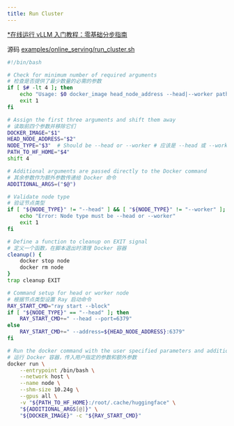 ```yaml
---
title: Run Cluster
---
```


[\*在线运行 vLLM 入门教程：零基础分步指南](https://openbayes.com/console/public/tutorials/rXxb5fZFr29?utm_source=vLLM-CNdoc&utm_medium=vLLM-CNdoc-V1&utm_campaign=vLLM-CNdoc-V1-25ap)

源码 [examples/online_serving/run_cluster.sh](https://github.com/vllm-project/vllm/blob/main/examples/online_serving/run_cluster.sh)

```bash
#!/bin/bash

# Check for minimum number of required arguments
# 检查是否提供了最少数量的必需的参数
if [ $# -lt 4 ]; then
    echo "Usage: $0 docker_image head_node_address --head|--worker path_to_hf_home [additional_args...]"
    exit 1
fi

# Assign the first three arguments and shift them away
# 读取前四个参数并移除它们
DOCKER_IMAGE="$1"
HEAD_NODE_ADDRESS="$2"
NODE_TYPE="$3"  # Should be --head or --worker # 应该是 --head 或 --worker
PATH_TO_HF_HOME="$4"
shift 4

# Additional arguments are passed directly to the Docker command
# 其余参数作为额外参数传递给 Docker 命令
ADDITIONAL_ARGS=("$@")

# Validate node type
# 验证节点类型
if [ "${NODE_TYPE}" != "--head" ] && [ "${NODE_TYPE}" != "--worker" ]; then
    echo "Error: Node type must be --head or --worker"
    exit 1
fi

# Define a function to cleanup on EXIT signal
# 定义一个函数，在脚本退出时清理 Docker 容器
cleanup() {
    docker stop node
    docker rm node
}
trap cleanup EXIT

# Command setup for head or worker node
# 根据节点类型设置 Ray 启动命令
RAY_START_CMD="ray start --block"
if [ "${NODE_TYPE}" == "--head" ]; then
    RAY_START_CMD+=" --head --port=6379"
else
    RAY_START_CMD+=" --address=${HEAD_NODE_ADDRESS}:6379"
fi

# Run the docker command with the user specified parameters and additional arguments
# 运行 Docker 容器，传入用户指定的参数和额外参数
docker run \
    --entrypoint /bin/bash \
    --network host \
    --name node \
    --shm-size 10.24g \
    --gpus all \
    -v "${PATH_TO_HF_HOME}:/root/.cache/huggingface" \
    "${ADDITIONAL_ARGS[@]}" \
    "${DOCKER_IMAGE}" -c "${RAY_START_CMD}"

```
